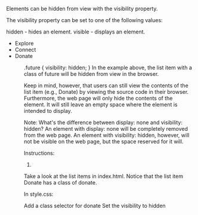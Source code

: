 Elements can be hidden from view with the visibility property.

The visibility property can be set to one of the following values:

hidden - hides an element.
visible - displays an element.
<ul>
  <li>Explore</li>
  <li>Connect</li>
  <li class="future">Donate</li>
<ul>
.future {
  visibility: hidden;
}
In the example above, the list item with a class of future will be hidden from view in the browser.

Keep in mind, however, that users can still view the contents of the list item (e.g., Donate) by viewing the source code in their browser. Furthermore, the web page will only hide the contents of the element. It will still leave an empty space where the element is intended to display.

Note: What's the difference between display: none and visibility: hidden? An element with display: none will be completely removed from the web page. An element with visibility: hidden, however, will not be visible on the web page, but the space reserved for it will.

Instructions:

1.
Take a look at the list items in index.html. Notice that the list item Donate has a class of donate.

In style.css:

Add a class selector for donate
Set the visibility to hidden
